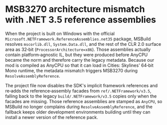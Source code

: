 # MSB3270 architecture mismatch with .NET 3.5 reference assemblies

When the project is built on Windows with the official `Microsoft.NETFramework.ReferenceAssemblies.net35`
package, MSBuild resolves `mscorlib.dll`, `System.Data.dll`, and the rest of the CLR 2.0 surface area as
32‑bit (`ProcessorArchitecture=x86`). Those assemblies actually contain platform‑agnostic IL, but they were
produced before AnyCPU became the norm and therefore carry the legacy metadata. Because our mod is
compiled as AnyCPU so that it can load in Cities: Skylines' 64‑bit Mono runtime, the metadata mismatch
triggers MSB3270 during `ResolveAssemblyReference`.

The project file now disables the SDK's implicit framework references and re‑adds the reference‑assembly
facades from `ref/.NETFramework/v3.5`, falling back to the legacy `build/.NETFramework/v3.5` copies only
when the facades are missing. Those reference assemblies are stamped as `AnyCPU`, so MSBuild no longer
complains during `ResolveAssemblyReference`, and the fallback keeps older development environments building
until they can install a newer version of the reference pack.
